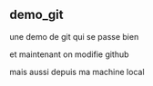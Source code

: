  demo_git
 ---------
 
 une demo de git qui se passe bien

 et maintenant on modifie github
 
 mais aussi depuis ma machine local
 
